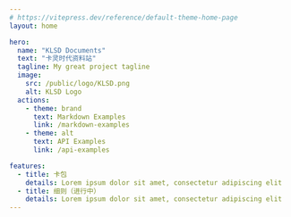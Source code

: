 ```yaml
---
# https://vitepress.dev/reference/default-theme-home-page
layout: home

hero:
  name: "KLSD Documents"
  text: "卡灵时代资料站"
  tagline: My great project tagline
  image:
    src: /public/logo/KLSD.png
    alt: KLSD Logo
  actions:
    - theme: brand
      text: Markdown Examples
      link: /markdown-examples
    - theme: alt
      text: API Examples
      link: /api-examples

features:
  - title: 卡包
    details: Lorem ipsum dolor sit amet, consectetur adipiscing elit
  - title: 细则（进行中）
    details: Lorem ipsum dolor sit amet, consectetur adipiscing elit
---
```

